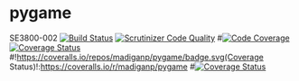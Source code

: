 # pygame
SE3800-002
[![Build Status](https://travis-ci.org/madiganp/pygame.svg?branch=master)](https://travis-ci.org/madiganp/pygame)
[![Scrutinizer Code Quality](https://scrutinizer-ci.com/g/madiganp/pygame/badges/quality-score.png?b=master)](https://scrutinizer-ci.com/g/madiganp/pygame/?branch=master)
#[![Code Coverage](https://scrutinizer-ci.com/g/madiganp/pygame/badges/coverage.png?b=master)](https://scrutinizer-ci.com/g/madiganp/pygame/?branch=master)
[![Coverage Status](https://coveralls.io/repos/madiganp/pygame/badge.png)](https://coveralls.io/r/madiganp/pygame)
#!https://coveralls.io/repos/madiganp/pygame/badge.svg(Coverage Status)!:https://coveralls.io/r/madiganp/pygame
#<a href='https://coveralls.io/r/madiganp/pygame'><img src='https://coveralls.io/repos/madiganp/pygame/badge.svg' alt='Coverage Status' /></a>